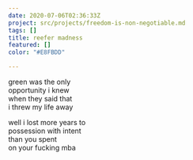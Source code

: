 ```yaml
---
date: 2020-07-06T02:36:33Z
project: src/projects/freedom-is-non-negotiable.md
tags: []
title: reefer madness
featured: []
color: "#E8FBDD"

---
```

green was the only    
opportunity i knew    
when they said that  
i threw my life away

well i lost more years to  
possession with intent  
than you spent  
on your fucking mba